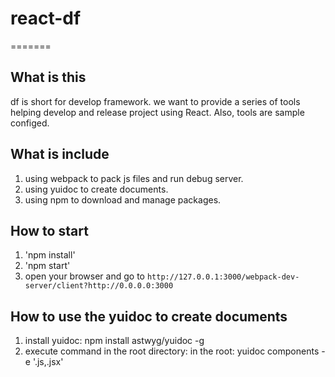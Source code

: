 # react-df
=======

What is this
------
df is short for develop framework. we want to provide a series of tools helping develop and release project using React.
Also, tools are sample configed.

What is include
------
1. using webpack to pack js files and run debug server.
2. using yuidoc to create documents.
3. using npm to download and manage packages.

How to start
------
1. 'npm install' 
2. 'npm start'
3. open your browser and go to `http://127.0.0.1:3000/webpack-dev-server/client?http://0.0.0.0:3000`

How to use the yuidoc to create documents
------
1. install yuidoc: npm install astwyg/yuidoc -g
2. execute command in the root directory: in the root: yuidoc components -e '.js,.jsx'